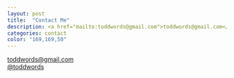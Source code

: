 ```yaml
---
layout: post
title:  "Contact Me"
description: <a href="mailto:toddwords@gmail.com">toddwords@gmail.com</a><br><a href="http://twitter.com/toddwords">@toddwords</a> 
categories: contact
color: "169,169,50"
---
```

<a href="mailto:toddwords@gmail.com">toddwords@gmail.com</a><br><a href="http://twitter.com/toddwords">@toddwords</a> 

